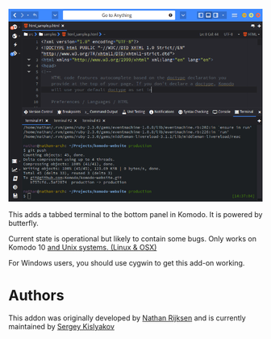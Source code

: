 ![Screenshot](screenshot.png)

This adds a tabbed terminal to the bottom panel in Komodo. It is powered by
butterfly.

Current state is operational but likely to contain some bugs. Only works on
Komodo 10 [and Unix systems. (Linux & OSX)](https://github.com/Defman21/komodo-terminal-butterfly/issues/1#issuecomment-221905818)

For Windows users, you should use cygwin to get this add-on working.

# Authors

This addon was originally developed by [Nathan Rijksen](https://github.com/Naatan) and is currently maintained by [Sergey Kislyakov](https://github.com/Defman21)
